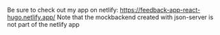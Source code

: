 Be sure to check out my app on netlify: https://feedback-app-react-hugo.netlify.app/
Note that the mockbackend created with json-server is not part of the netlify app

